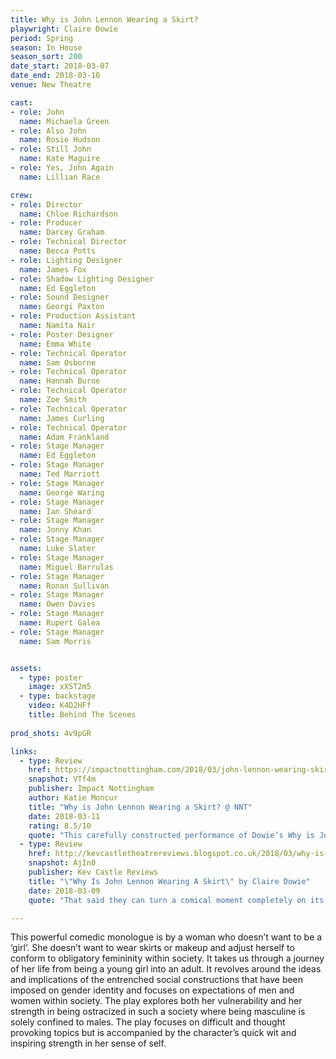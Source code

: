 ```yaml
---
title: Why is John Lennon Wearing a Skirt?
playwright: Claire Dowie
period: Spring
season: In House
season_sort: 200
date_start: 2018-03-07
date_end: 2018-03-10
venue: New Theatre

cast:
- role: John
  name: Michaela Green
- role: Also John
  name: Rosie Hudson
- role: Still John
  name: Kate Maguire
- role: Yes, John Again
  name: Lillian Race

crew:
- role: Director
  name: Chloe Richardson
- role: Producer
  name: Darcey Graham
- role: Technical Director
  name: Becca Potts
- role: Lighting Designer
  name: James Fox
- role: Shadow Lighting Designer
  name: Ed Eggleton
- role: Sound Designer
  name: Georgi Paxton
- role: Production Assistant
  name: Namita Nair
- role: Poster Designer
  name: Emma White
- role: Technical Operator
  name: Sam Osborne
- role: Technical Operator
  name: Hannah Burne
- role: Technical Operator
  name: Zoe Smith
- role: Technical Operator
  name: James Curling
- role: Technical Operator
  name: Adam Frankland
- role: Stage Manager
  name: Ed Eggleton
- role: Stage Manager
  name: Ted Marriott
- role: Stage Manager
  name: George Waring
- role: Stage Manager
  name: Ian Sheard
- role: Stage Manager
  name: Jonny Khan
- role: Stage Manager
  name: Luke Slater
- role: Stage Manager
  name: Miguel Barrulas
- role: Stage Manager
  name: Ronan Sullivan
- role: Stage Manager
  name: Owen Davies
- role: Stage Manager
  name: Rupert Galea
- role: Stage Manager
  name: Sam Morris


assets:
  - type: poster
    image: xXST2m5
  - type: backstage
    video: K4D2HFf
    title: Behind The Scenes
    
prod_shots: 4v9pGR

links:
  - type: Review
    href: https://impactnottingham.com/2018/03/john-lennon-wearing-skirt-nnt/
    snapshot: VTf4m
    publisher: Impact Nottingham
    author: Katie Moncur
    title: "Why is John Lennon Wearing a Skirt? @ NNT"
    date: 2018-03-11
    rating: 8.5/10
    quote: "This carefully constructed performance of Dowie’s Why is John Lennon Wearing a Skirt? is not only affecting in terms of its portrayal of gender identity issues but is impressive with its physical theatre, emotive acting and technical effects."
  - type: Review
    href: http://kevcastletheatrereviews.blogspot.co.uk/2018/03/why-is-john-lennon-wearing-skirt-by.html
    snapshot: AjIn0
    publisher: Kev Castle Reviews
    title: "\"Why Is John Lennon Wearing A Skirt\" by Claire Dowie"
    date: 2018-03-09
    quote: "That said they can turn a comical moment completely on its' head to pathos and really make you think long and hard about some of the issues people, not just women, feel with self identity, gender equality and the respect we all demand, but often fail to receive."

---
```


This powerful comedic monologue is by a woman who doesn’t want to be a ‘girl’. She doesn’t want to wear skirts or makeup and adjust herself to conform to obligatory femininity within society. It takes us through a journey of her life from being a young girl into an adult. It revolves around the ideas and implications of the entrenched social constructions that have been imposed on gender identity and focuses on expectations of men and women within society. The play explores both her vulnerability and her strength in being ostracized in such a society where being masculine is solely confined to males. The play focuses on difficult and thought provoking topics but is accompanied by the character’s quick wit and inspiring strength in her sense of self.
